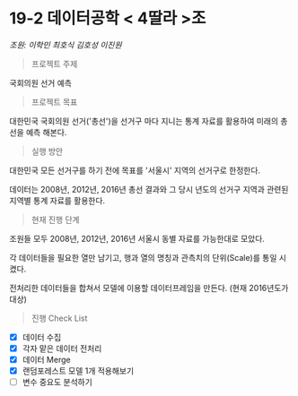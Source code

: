 # 19-2 데이터공학 < 4딸라 >조
*조원: 이학민 최호식 김호성 이진원*

> 프로젝트 주제

국회의원 선거 예측  


> 프로젝트 목표

대한민국 국회의원 선거('총선')을 선거구 마다 지니는 통계 자료를 활용하여 미래의 총선을 예측 해본다.

> 실행 방안

대한민국 모든 선거구를 하기 전에 목표를 '서울시' 지역의 선거구로 한정한다.

데이터는 2008년, 2012년, 2016년 총선 결과와 그 당시 년도의 선거구 지역과 관련된 지역별 통계 자료를 활용한다.

> 현재 진행 단계

조원들 모두 2008년, 2012년, 2016년 서울시 동별 자료를 가능한대로 모았다.

각 데이터들을 필요한 열만 남기고, 행과 열의 명칭과 관측치의 단위(Scale)를 통일 시켰다.

전처리한 데이터들을 합쳐서 모델에 이용할 데이터프레임을 만든다. (현재 2016년도가 대상)

> 진행 Check List

- [x] 데이터 수집
- [x] 각자 맡은 데이터 전처리
- [x] 데이터 Merge
- [x] 랜덤포레스트 모델 1개 적용해보기
- [ ] 변수 중요도 분석하기
